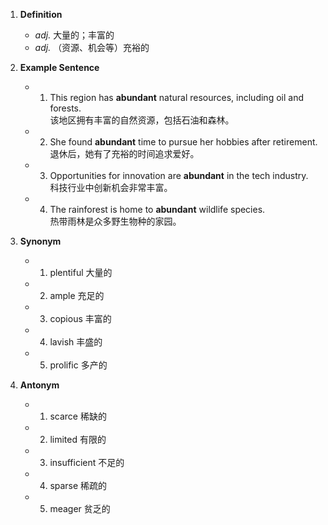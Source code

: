 1. **Definition**  
	- *adj.* 大量的；丰富的  
	- *adj.* （资源、机会等）充裕的  

2. **Example Sentence**  
	- 1. This region has **abundant** natural resources, including oil and forests.  
			该地区拥有丰富的自然资源，包括石油和森林。  
	- 2. She found **abundant** time to pursue her hobbies after retirement.  
			退休后，她有了充裕的时间追求爱好。  
	- 3. Opportunities for innovation are **abundant** in the tech industry.  
			科技行业中创新机会非常丰富。  
	- 4. The rainforest is home to **abundant** wildlife species.  
			热带雨林是众多野生物种的家园。  

3. **Synonym**  
	- 1. plentiful 大量的  
	- 2. ample 充足的  
	- 3. copious 丰富的  
	- 4. lavish 丰盛的  
	- 5. prolific 多产的  

4. **Antonym**  
	- 1. scarce 稀缺的  
	- 2. limited 有限的  
	- 3. insufficient 不足的  
	- 4. sparse 稀疏的  
	- 5. meager 贫乏的  